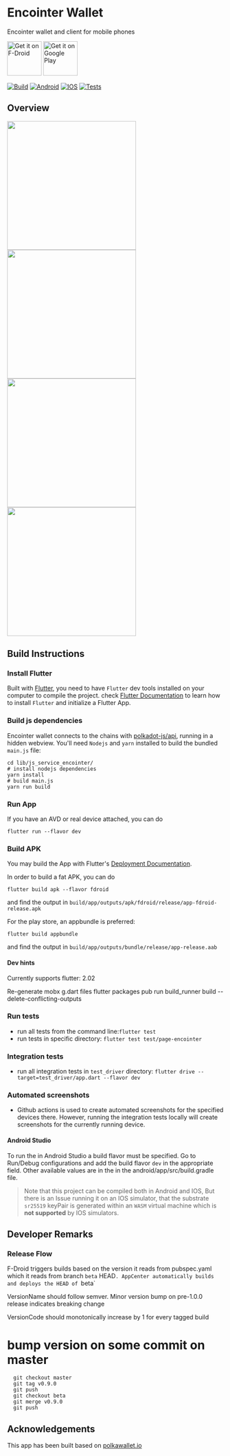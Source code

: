 # Encointer Wallet

Encointer wallet and client for mobile phones

[<img src="https://fdroid.gitlab.io/artwork/badge/get-it-on.png"
     alt="Get it on F-Droid"
     height="80">](https://f-droid.org/packages/org.encointer.wallet/)
[<img src="https://play.google.com/intl/en_us/badges/images/generic/en-play-badge.png"
     alt="Get it on Google Play"
     height="80">](https://play.google.com/store/apps/details?id=org.encointer.wallet)


[![Build](https://github.com/encointer/encointer-wallet-flutter/actions/workflows/android_build.yml/badge.svg)](https://github.com/encointer/encointer-wallet-flutter/actions/workflows/android_build.yml)
[![Android](https://github.com/encointer/encointer-wallet-flutter/actions/workflows/android_integration_test.yml/badge.svg)](https://github.com/encointer/encointer-wallet-flutter/actions/workflows/android_integration_test.yml)
[![IOS](https://github.com/encointer/encointer-wallet-flutter/actions/workflows/ios_integration_test.yaml/badge.svg)](https://github.com/encointer/encointer-wallet-flutter/actions/workflows/ios_integration_test.yaml)
[![Tests](https://github.com/encointer/encointer-wallet-flutter/actions/workflows/unit_tests.yaml/badge.svg)](https://github.com/encointer/encointer-wallet-flutter/actions/workflows/unit_tests.yaml)

## Overview

<img src="./encointer-gesell-assets.png" width=300>
<img src="./encointer-attesting.png" width=300>
<img src="./encointer-meetup-onegreen.png" width=300>
<img src="./encointer-meetup-scan.png" width=300>

## Build Instructions

### Install Flutter

Built with [Flutter](https://flutter.dev/), you need to have `Flutter` dev tools
installed on your computer to compile the project. check [Flutter Documentation](https://flutter.dev/docs)
 to learn how to install `Flutter` and initialize a Flutter App.

### Build js dependencies

Encointer wallet connects to the chains with [polkadot-js/api](https://polkadot.js.org/api/), running in a hidden webview.
You'll need `Nodejs` and `yarn` installed to build the bundled `main.js` file:

```shell script
cd lib/js_service_encointer/
# install nodejs dependencies
yarn install
# build main.js
yarn run build
```

### Run App

If you have an AVD or real device attached, you can do

```
flutter run --flavor dev
```

### Build APK

You may build the App with Flutter's [Deployment Documentation](https://flutter.dev/docs).

In order to build a fat APK, you can do 
```
flutter build apk --flavor fdroid
```
and find the output in `build/app/outputs/apk/fdroid/release/app-fdroid-release.apk`

For the play store, an appbundle is preferred:
```
flutter build appbundle
```
and find the output in `build/app/outputs/bundle/release/app-release.aab`

#### Dev hints

Currently supports flutter: 2.02

Re-generate mobx g.dart files
  flutter packages pub run build_runner build --delete-conflicting-outputs
  
### Run tests

* run all tests from the command line:`flutter test`
* run tests in specific directory: `flutter test test/page-encointer`

### Integration tests
* run all integration tests in `test_driver` directory: `flutter drive --target=test_driver/app.dart --flavor dev`

### Automated screenshots
* Github actions is used to create automated screenshots for the specified devices there. However, running the integration tests locally will create screenshots for the currently running device.

#### Android Studio
To run the in Android Studio a build flavor must be specified. Go to Run/Debug configurations and add the build flavor `dev` in the appropriate field. Other available values are in the in the android/app/src/build.gradle file.

>Note that this project can be compiled both in Android and IOS,
>But there is an Issue running it on an IOS simulator, that the
>substrate `sr25519` keyPair is generated within an `WASM` virtual
>machine which is **not supported** by IOS simulators.

## Developer Remarks

### Release Flow

F-Droid triggers builds based on the version it reads from pubspec.yaml which it reads from branch `beta` HEAD`.
AppCenter automatically builds and deploys the HEAD of `beta`

VersionName should follow semver. Minor version bump on pre-1.0.0 release indicates breaking change

VersionCode should monotonically increase by 1 for every tagged build

  # bump version on some commit on master

```shell 
  git checkout master
  git tag v0.9.0
  git push
  git checkout beta
  git merge v0.9.0
  git push
```

## Acknowledgements

This app has been built based on [polkawallet.io](https://polkawallet.io)
